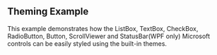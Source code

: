## Theming Example
This example demonstrates how the ListBox, TextBox, CheckBox, RadioButton, Button, ScrollViewer and StatusBar(WPF only) Microsoft controls can be easily styled using the built-in themes. 

[//]: <keywords: Runtime, Change, Microsoft, Controls, ListBox, TextBox, CheckBox, RadioButton, Button, ScrollViewer, StatusBar, MS>